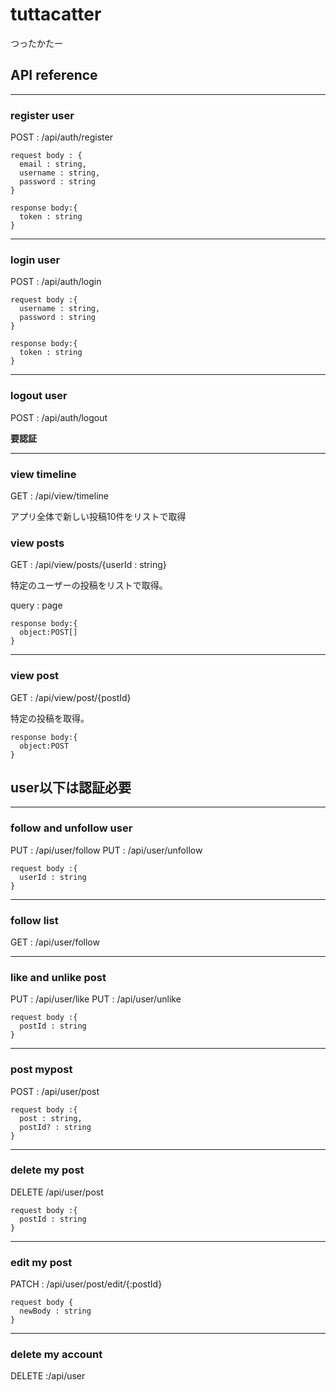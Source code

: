 # tuttacatter
つったかたー

## API reference

___

### **register user**
POST : /api/auth/register

```
request body : {
  email : string,
  username : string,
  password : string
}
```

```
response body:{
  token : string
}
```

___

### **login user**
POST : /api/auth/login

```
request body :{
  username : string,
  password : string
}
```
```
response body:{
  token : string
}
```

___
### **logout user**

POST : /api/auth/logout

**要認証**

___

### **view timeline**
GET : /api/view/timeline

アプリ全体で新しい投稿10件をリストで取得


### **view posts**
GET : /api/view/posts/{userId : string}

特定のユーザーの投稿をリストで取得。

query : page

```
response body:{
  object:POST[]
}
```

___
### **view post**
GET : /api/view/post/{postId}

特定の投稿を取得。

```
response body:{
  object:POST
}
```

## user以下は認証必要
___
### **follow and unfollow user**
PUT : /api/user/follow
PUT : /api/user/unfollow

```
request body :{
  userId : string
}
```

___

### **follow list**
GET : /api/user/follow

___
### **like and unlike post**
PUT : /api/user/like
PUT : /api/user/unlike
```
request body :{
  postId : string
}
```

___

### **post mypost**
POST : /api/user/post
```
request body :{
  post : string,
  postId? : string
}
```
___
### **delete my post**
DELETE /api/user/post
```
request body :{
  postId : string
}
```

___
### **edit my post**
PATCH : /api/user/post/edit/{:postId}
```
request body {
  newBody : string
}
```

___
### **delete my account**
DELETE :/api/user